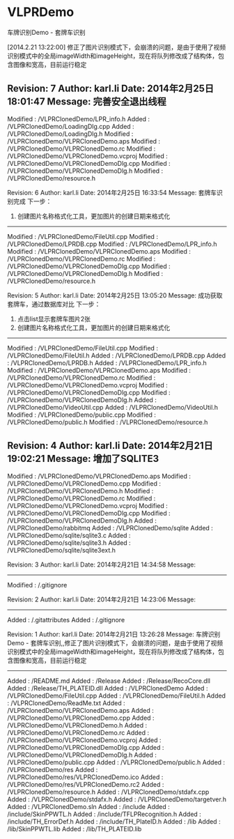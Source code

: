 VLPRDemo
========
车牌识别Demo -  套牌车识别

[2014.2.21 13:22:00]
修正了图片识别模式下，会崩溃的问题，是由于使用了视频识别模式中的全局imageWidth和imageHeight，现在将队列修改成了结构体，包含图像和宽高，目前运行稳定




Revision: 7
Author: karl.li
Date: 2014年2月25日 18:01:47
Message:
完善安全退出线程
----
Modified : /VLPRClonedDemo/LPR_info.h
Added : /VLPRClonedDemo/LoadingDlg.cpp
Added : /VLPRClonedDemo/LoadingDlg.h
Modified : /VLPRClonedDemo/VLPRClonedDemo.aps
Modified : /VLPRClonedDemo/VLPRClonedDemo.rc
Modified : /VLPRClonedDemo/VLPRClonedDemo.vcproj
Modified : /VLPRClonedDemo/VLPRClonedDemoDlg.cpp
Modified : /VLPRClonedDemo/VLPRClonedDemoDlg.h
Modified : /VLPRClonedDemo/resource.h

Revision: 6
Author: karl.li
Date: 2014年2月25日 16:33:54
Message:
套牌车识别完成
下一步：
1. 创建图片名称格式化工具，更加图片的创建日期来格式化
----
Modified : /VLPRClonedDemo/FileUtil.cpp
Modified : /VLPRClonedDemo/LPRDB.cpp
Modified : /VLPRClonedDemo/LPR_info.h
Modified : /VLPRClonedDemo/VLPRClonedDemo.aps
Modified : /VLPRClonedDemo/VLPRClonedDemo.rc
Modified : /VLPRClonedDemo/VLPRClonedDemoDlg.cpp
Modified : /VLPRClonedDemo/VLPRClonedDemoDlg.h
Modified : /VLPRClonedDemo/resource.h

Revision: 5
Author: karl.li
Date: 2014年2月25日 13:05:20
Message:
成功获取套牌车，通过数据库对比
下一步：
1. 点击list显示套牌车图片2张
2. 创建图片名称格式化工具，更加图片的创建日期来格式化
----
Modified : /VLPRClonedDemo/FileUtil.cpp
Modified : /VLPRClonedDemo/FileUtil.h
Added : /VLPRClonedDemo/LPRDB.cpp
Added : /VLPRClonedDemo/LPRDB.h
Added : /VLPRClonedDemo/LPR_info.h
Modified : /VLPRClonedDemo/VLPRClonedDemo.aps
Modified : /VLPRClonedDemo/VLPRClonedDemo.rc
Modified : /VLPRClonedDemo/VLPRClonedDemo.vcproj
Modified : /VLPRClonedDemo/VLPRClonedDemoDlg.cpp
Modified : /VLPRClonedDemo/VLPRClonedDemoDlg.h
Added : /VLPRClonedDemo/VideoUtil.cpp
Added : /VLPRClonedDemo/VideoUtil.h
Modified : /VLPRClonedDemo/public.cpp
Modified : /VLPRClonedDemo/public.h
Modified : /VLPRClonedDemo/resource.h

Revision: 4
Author: karl.li
Date: 2014年2月21日 19:02:21
Message:
增加了SQLITE3
----
Modified : /VLPRClonedDemo/VLPRClonedDemo.aps
Modified : /VLPRClonedDemo/VLPRClonedDemo.cpp
Modified : /VLPRClonedDemo/VLPRClonedDemo.h
Modified : /VLPRClonedDemo/VLPRClonedDemo.rc
Modified : /VLPRClonedDemo/VLPRClonedDemo.vcproj
Modified : /VLPRClonedDemo/VLPRClonedDemoDlg.cpp
Modified : /VLPRClonedDemo/VLPRClonedDemoDlg.h
Added : /VLPRClonedDemo/rabbitmq
Added : /VLPRClonedDemo/sqlite
Added : /VLPRClonedDemo/sqlite/sqlite3.c
Added : /VLPRClonedDemo/sqlite/sqlite3.h
Added : /VLPRClonedDemo/sqlite/sqlite3ext.h

Revision: 3
Author: karl.li
Date: 2014年2月21日 14:34:58
Message:

----
Modified : /.gitignore

Revision: 2
Author: karl.li
Date: 2014年2月21日 14:23:06
Message:

----
Added : /.gitattributes
Added : /.gitignore

Revision: 1
Author: karl.li
Date: 2014年2月21日 13:26:28
Message:
车牌识别Demo -  套牌车识别,,修正了图片识别模式下，会崩溃的问题，是由于使用了视频识别模式中的全局imageWidth和imageHeight，现在将队列修改成了结构体，包含图像和宽高，目前运行稳定


----
Added : /README.md
Added : /Release
Added : /Release/RecoCore.dll
Added : /Release/TH_PLATEID.dll
Added : /VLPRClonedDemo
Added : /VLPRClonedDemo/FileUtil.cpp
Added : /VLPRClonedDemo/FileUtil.h
Added : /VLPRClonedDemo/ReadMe.txt
Added : /VLPRClonedDemo/VLPRClonedDemo.aps
Added : /VLPRClonedDemo/VLPRClonedDemo.cpp
Added : /VLPRClonedDemo/VLPRClonedDemo.h
Added : /VLPRClonedDemo/VLPRClonedDemo.rc
Added : /VLPRClonedDemo/VLPRClonedDemo.vcproj
Added : /VLPRClonedDemo/VLPRClonedDemoDlg.cpp
Added : /VLPRClonedDemo/VLPRClonedDemoDlg.h
Added : /VLPRClonedDemo/public.cpp
Added : /VLPRClonedDemo/public.h
Added : /VLPRClonedDemo/res
Added : /VLPRClonedDemo/res/VLPRClonedDemo.ico
Added : /VLPRClonedDemo/res/VLPRClonedDemo.rc2
Added : /VLPRClonedDemo/resource.h
Added : /VLPRClonedDemo/stdafx.cpp
Added : /VLPRClonedDemo/stdafx.h
Added : /VLPRClonedDemo/targetver.h
Added : /VLPRClonedDemo.sln
Added : /include
Added : /include/SkinPPWTL.h
Added : /include/TFLPRecognition.h
Added : /include/TH_ErrorDef.h
Added : /include/TH_PlateID.h
Added : /lib
Added : /lib/SkinPPWTL.lib
Added : /lib/TH_PLATEID.lib



